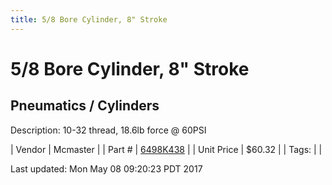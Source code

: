 ```yaml
---
title: 5/8 Bore Cylinder, 8" Stroke
---
```


# 5/8 Bore Cylinder, 8" Stroke
## Pneumatics / Cylinders
Description: 	10-32 thread, 18.6lb force @ 60PSI 

| Vendor | Mcmaster | 
| Part # | [6498K438](https://www.mcmaster.com/#6498K438) | 
| Unit Price | $60.32 | 
| Tags: |  | 

Last updated: Mon May 08 09:20:23 PDT 2017